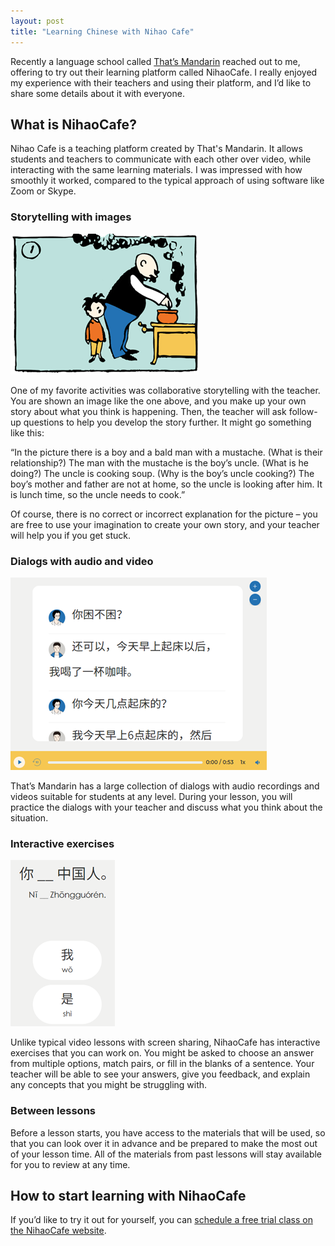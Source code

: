 ```yaml
---
layout: post
title: "Learning Chinese with Nihao Cafe"
---
```


Recently a language school called [That’s Mandarin](https://www.thatsmandarin.com/) reached out to me, offering to try out their learning platform called NihaoCafe. I really enjoyed my experience with their teachers and using their platform, and I’d like to share some details about it with everyone.

## What is NihaoCafe?

Nihao Cafe is a teaching platform created by That's Mandarin. It allows students and teachers to communicate with each other over video, while interacting with the same learning materials. I was impressed with how smoothly it worked, compared to the typical approach of using software like Zoom or Skype.

### Storytelling with images

![Bald man cooking with boy standing beside him](/images/thatsmandarin_storytelling.png)

One of my favorite activities was collaborative storytelling with the teacher. You are shown an image like the one above, and you make up your own story about what you think is happening. Then, the teacher will ask follow-up questions to help you develop the story further. It might go something like this:

“In the picture there is a boy and a bald man with a mustache. (What is their relationship?) The man with the mustache is the boy’s uncle. (What is he doing?) The uncle is cooking soup. (Why is the boy’s uncle cooking?) The boy’s mother and father are not at home, so the uncle is looking after him. It is lunch time, so the uncle needs to cook.”

Of course, there is no correct or incorrect explanation for the picture – you are free to use your imagination to create your own story, and your teacher will help you if you get stuck.

### Dialogs with audio and video

![Dialog in Chinese about being tired in the morning](/images/thatsmandarin_dialog.png)

That’s Mandarin has a large collection of dialogs with audio recordings and videos suitable for students at any level. During your lesson, you will practice the dialogs with your teacher and discuss what you think about the situation.

### Interactive exercises

![Fill-in-the-blank exercise](/images/thatsmandarin_exercises.png)

Unlike typical video lessons with screen sharing, NihaoCafe has interactive exercises that you can work on. You might be asked to choose an answer from multiple options, match pairs, or fill in the blanks of a sentence. Your teacher will be able to see your answers, give you feedback, and explain any concepts that you might be struggling with.

### Between lessons

Before a lesson starts, you have access to the materials that will be used, so that you can look over it in advance and be prepared to make the most out of your lesson time. All of the materials from past lessons will stay available for you to review at any time.

## How to start learning with NihaoCafe

If you’d like to try it out for yourself, you can [schedule a free trial class on the NihaoCafe website](https://www.nihaocafe.com/free-trial/).

